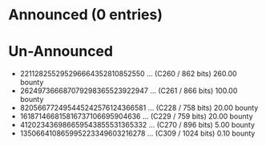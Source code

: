 # Announced (0 entries)

# Un-Announced

- 221128255295296664352810852550 ... (C260 / 862 bits)  260.00 bounty
- 262497366687079298365523922947 ... (C261 / 866 bits)  100.00 bounty
- 820566772495445242576124366581 ... (C228 / 758 bits)  20.00 bounty
- 161871466815816737106695904636 ... (C229 / 759 bits)  20.00 bounty
- 412023436986659543855531365332 ... (C270 / 896 bits)  5.00 bounty
- 135066410865995223349603216278 ... (C309 / 1024 bits)  0.10 bounty
